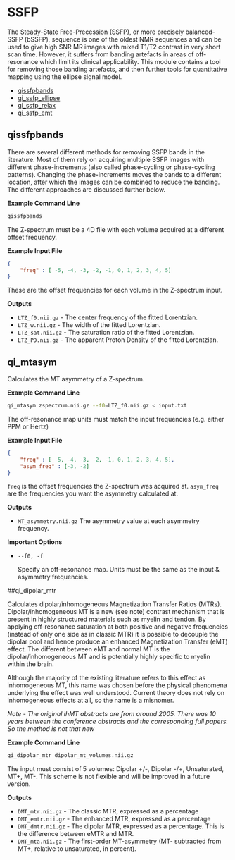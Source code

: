 # SSFP

The Steady-State Free-Precession (SSFP), or more precisely balanced-SSFP (bSSFP), sequence is one of the oldest NMR sequences and can be used to give high SNR MR images with mixed T1/T2 contrast in very short scan time. However, it suffers from banding artefacts in areas of off-resonance which limit its clinical applicability. This module contains a tool for removing those banding artefacts, and then further tools for quantitative mapping using the ellipse signal model.

* [qissfpbands](#qissfpbands)
* [qi_ssfp_ellipse](#qi_ssfp_ellipse)
* [qi_ssfp_relax](#qi_ssfp_relax)
* [qi_ssfp_emt](#qi_ssfp_emt)

## qissfpbands

There are several different methods for removing SSFP bands in the literature. Most of them rely on acquiring multiple SSFP images with different phase-increments (also called phase-cycling or phase-cycling patterns). Changing the phase-increments moves the bands to a different location, after which the images can be combined to reduce the banding. The different approaches are discussed further below.

**Example Command Line**

```bash
qissfpbands
```

The Z-spectrum must be a 4D file with each volume acquired at a different offset frequency.

**Example Input File**

```json
{
    "freq" : [ -5, -4, -3, -2, -1, 0, 1, 2, 3, 4, 5]
}
```

These are the offset frequencies for each volume in the Z-spectrum input.

**Outputs**

* `LTZ_f0.nii.gz`  - The center frequency of the fitted Lorentzian.
* `LTZ_w.nii.gz`   - The width of the fitted Lorentzian.
* `LTZ_sat.nii.gz` - The saturation ratio of the fitted Lorentzian.
* `LTZ_PD.nii.gz`  - The apparent Proton Density of the fitted Lorentzian.

## qi_mtasym

Calculates the MT asymmetry of a Z-spectrum.

**Example Command Line**

```bash
qi_mtasym zspectrum.nii.gz --f0=LTZ_f0.nii.gz < input.txt
```

The off-resonance map units must match the input frequencies (e.g. either PPM or Hertz)

**Example Input File**

```json
{
    "freq" : [ -5, -4, -3, -2, -1, 0, 1, 2, 3, 4, 5],
    "asym_freq" : [-3, -2]
}
```

`freq` is the offset frequencies the Z-spectrum was acquired at. `asym_freq` are the frequencies you want the asymmetry calculated at.

**Outputs**

* `MT_asymmetry.nii.gz` The asymmetry value at each asymmetry frequency.

**Important Options**

* `--f0, -f`

    Specify an off-resonance map. Units must be the same as the input & asymmetry frequencies.

##qi_dipolar_mtr

Calculates dipolar/inhomogeneous Magnetization Transfer Ratios (MTRs). Dipolar/inhomogeneous MT is a new (see note) contrast mechanism that is present in highly structured materials such as myelin and tendon. By applying off-resonance saturation at both positive and negative frequencies (instead of only one side as in classic MTR) it is possible to decouple the dipolar pool and hence produce an enhanced Magnetization Transfer (eMT) effect. The different between eMT and normal MT is the dipolar/inhomogeneous MT and is potentially highly specific to myelin within the brain.

Although the majority of the existing literature refers to this effect as inhomogeneous MT, this name was chosen before the physical phenomena underlying the effect was well understood. Current theory does not rely on inhomogeneous effects at all, so the name is a misnomer.

*Note - The original ihMT abstracts are from around 2005. There was 10 years between the conference abstracts and the corresponding full papers. So the method is not that new*

**Example Command Line**

```bash
qi_dipolar_mtr dipolar_mt_volumes.nii.gz
```

The input must consist of 5 volumes: Dipolar +/-, Dipolar -/+, Unsaturated, MT+, MT-. This scheme is not flexible and will be improved in a future version.

**Outputs**

* `DMT_mtr.nii.gz` - The classic MTR, expressed as a percentage
* `DMT_emtr.nii.gz` - The enhanced MTR, expressed as a percentage
* `DMT_dmtr.nii.gz` - The dipolar MTR, expressed as a percentage. This is the difference between eMTR and MTR.
* `DMT_mta.nii.gz` - The first-order MT-asymmetry (MT- subtracted from MT+, relative to unsaturated, in percent).
